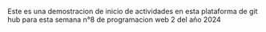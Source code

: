 Este es una demostracion de inicio de actividades en esta plataforma de git hub
para esta semana n°8 de programacion web 2 del año 2024
